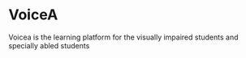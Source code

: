 # VoiceA
Voicea is the learning platform for the visually impaired students and specially abled students
